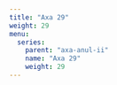 ```yaml
---
title: "Axa 29"
weight: 29
menu:
  series:
    parent: "axa-anul-ii"
    name: "Axa 29"
    weight: 29
---
```

